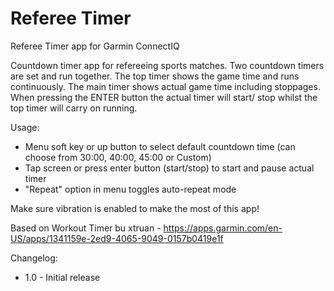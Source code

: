 # Referee Timer
Referee Timer app for Garmin ConnectIQ

Countdown timer app for refereeing sports matches. Two countdown timers are set and run together. The top timer shows the game time and runs continuously. The main timer shows actual game time including stoppages. When pressing the ENTER button the actual timer will start/ stop whilst the top timer will carry on running.

Usage:
* Menu soft key or up button to select default countdown time (can choose from 30:00, 40:00, 45:00 or Custom)
* Tap screen or press enter button (start/stop) to start and pause actual timer
* "Repeat" option in menu toggles auto-repeat mode

Make sure vibration is enabled to make the most of this app!

Based on Workout Timer bu xtruan - https://apps.garmin.com/en-US/apps/1341159e-2ed9-4065-9049-0157b0419e1f

Changelog:
* 1.0 - Initial release
